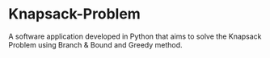 # Knapsack-Problem
A software application developed in Python that aims to solve the Knapsack Problem using Branch &amp; Bound and Greedy method. 
